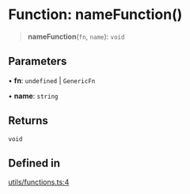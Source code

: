 # Function: nameFunction()

> **nameFunction**(`fn`, `name`): `void`

## Parameters

• **fn**: `undefined` \| `GenericFn`

• **name**: `string`

## Returns

`void`

## Defined in

[utils/functions.ts:4](https://github.com/andreisergiu98/baeta/blob/4c16a2c8fa14b6d48e42b6a2c2893542bd64b987/packages/core/utils/functions.ts#L4)

